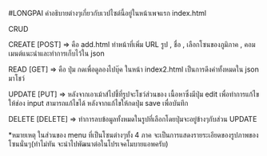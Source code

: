 #LONGPAI
  คำอธิบายต่างๆเกี่ยวกับเวปไซต์นี้อยู่ในหน้าเพจแรก index.html

  CRUD

  CREATE [POST]  => คือ add.html ทำหน้าที่เพิ่ม URL รูป , ชื่อ , เลือกโซนของภูมิภาค , คอมเมนต์แนะนำและทำการเก็บไว้ใน json

  READ [GET]     => คือ ปุ่ม กดเพื่อดูลองไปบุ๊ค ในหน้า index2.html เป็นการดึงค่าทั้งหมดใน json มาโชว์

  UPDATE [PUT]   => หลังจากเอาเม้าส์ไปชี้ที่รูปจะโชว์ส่วนของ เนื้อหาซึ่งมีปุ่ม edit เพื่อทำการแก้ไขให้ช่อง input สามารถแก้ไขได้ หลังจากแก้ไขให้กดปุ่ม save เพื่อบันทึก

  DELETE [DELETE] => ทำการลบข้อมูลทั้งหมดในรูปที่เลือกโดยปุ่มจะอยู่ข้างๆกับส่วน UPDATE
  
  *หมายเหตุ ในส่วนของ menu ที่เป็นโซนต่างๆทั้ง 4 ภาค จะเป็นการแสดงรายระเอียดของรูปภาพของโซนนั่นๆ(ทำไม่ทัน จะนำไปพัฒนาต่อในโปรเจคโมบายแอพครับ)
